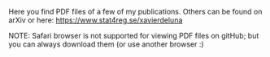 Here you find PDF files of a few of my publications. Others can be found on arXiv or here: https://www.stat4reg.se/xavierdeluna

NOTE: Safari browser is not supported for viewing PDF files on gitHub; but you can always download them (or use another browser :)

